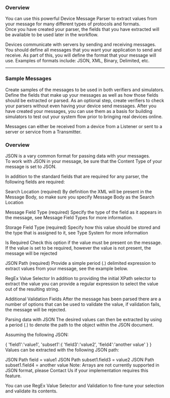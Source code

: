   
  
  
  
### Overview
You can use this powerful Device Message Parser to extract values from your message for many different types of protocols and formats.  
Once you have created your parser, the fields that you have extracted will be available to be used later in the workflow.  

Devices communicate with servers by sending and receiving messages. You should define all messages that you want your application to send and receive. As part of this, you will define the format that your message will use. Examples of formats include: JSON, XML, Binary, Delimited, etc.
  
---
  
### Sample Messages
Create samples of the messages to be used in both verifiers and simulators.
Define the fields that make up your messages as well as how those fields should be extracted or parsed.
As an optional step, create verifiers to check your parsers without even having your device send messages.
After you have created your messages, you can use them as a basis for building simulators to test out your system flow prior to bringing real devices online.

Messages can either be received from a device from a Listener or sent to a server or service from a Transmitter.

  
### Overview
JSON is a vary common format for passing data with your messages.  
To work with JSON in your message, be sure that the Content Type of your message is set to JSON.

In addition to the standard fields that are required for any parser, the following fields are required:

Search Location (required)
By definition the XML will be present in the Message Body, so make sure you specify Message Body as the Search Location

Message Field Type (required) Specify the type of the field as it appears in the message, see Message Field Types for more information.

Storage Field Type (required)
Specify how this value should be stored and the type that is assigned to it, see Type System for more information

Is Required
Check this option if the value must be present on the message. If the value is set to be required, however the value is not present, the message will be rejected

JSON Path (required)
Provide a simple period (.) delimited expression to extract values from your message, see the example below.

RegEx Value Selector
In addition to providing the initial XPath selector to extract the value you can provide a regular expression to select the value out of the resulting string.

Additional Validation Fields
After the message has been parsed there are a number of options that can be used to validate the value, if validation fails, the message will be rejected.

Parsing data with JSON
The desired values can then be extracted by using a period (.) to denote the path to the object within the JSON document.

Assuming the following JSON:

{
	'field1':'value1',
	'subset1':{
		'field3':'value2',
		'field4':'another value'
	}
}
Values can be extracted with the following JSON path:

JSON Path
field = value1
JSON Path
subset1.field3 = value2
JSON Path
subset1.field4 = another value
Note: Arrays are not currently supported in JSON format, please Contact Us if your implementation requires this feature.

You can use RegEx Value Selector and Validation to fine-tune your selection and validate its contents.
